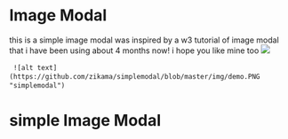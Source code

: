 # Image Modal
   this is a simple image modal
    was inspired by a w3 tutorial of image modal that i have been using about 4 months now!
      i hope you like mine too
       <img src="https://simplemodal.netlify.com//img/demo.png" max-width="80%" max-height="878px">
    
     ![alt text](https://github.com/zikama/simplemodal/blob/master/img/demo.PNG "simplemodal")
# simple Image Modal